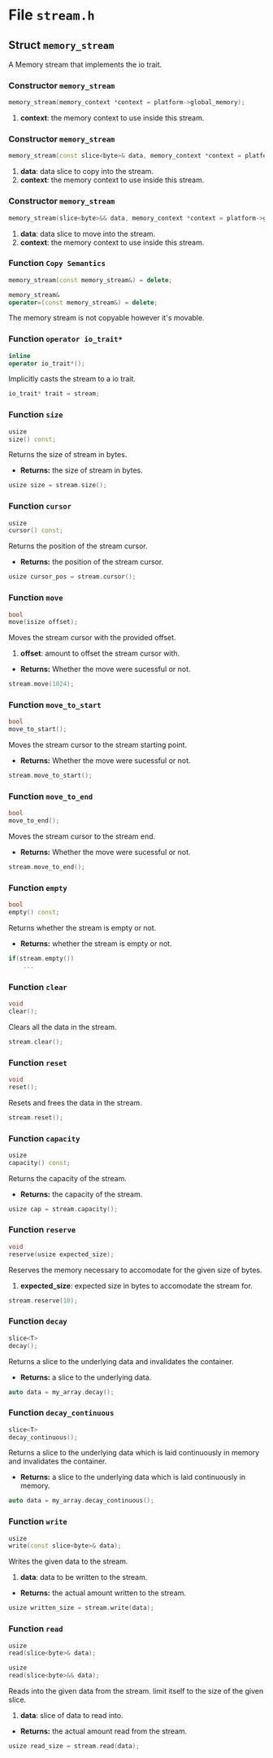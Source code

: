 # File `stream.h`

## Struct `memory_stream`
A Memory stream that implements the io trait.


### Constructor `memory_stream`
```C++
memory_stream(memory_context *context = platform->global_memory);
```

1. **context**: the memory context to use inside this stream.


### Constructor `memory_stream`
```C++
memory_stream(const slice<byte>& data, memory_context *context = platform->global_memory);
```

1. **data**: data slice to copy into the stream.
2. **context**: the memory context to use inside this stream.


### Constructor `memory_stream`
```C++
memory_stream(slice<byte>&& data, memory_context *context = platform->global_memory);
```

1. **data**: data slice to move into the stream.
2. **context**: the memory context to use inside this stream.


### Function `Copy Semantics`
```C++
memory_stream(const memory_stream&) = delete;

memory_stream&
operator=(const memory_stream&) = delete;
```
The memory stream is not copyable however it's movable.


### Function `operator io_trait*`
```C++
inline
operator io_trait*();
```
Implicitly casts the stream to a io trait.

```C++
io_trait* trait = stream;
```


### Function `size`
```C++
usize
size() const;
```
Returns the size of stream in bytes.

- **Returns:** the size of stream in bytes.

```C++
usize size = stream.size();
```


### Function `cursor`
```C++
usize
cursor() const;
```
Returns the position of the stream cursor.

- **Returns:** the position of the stream cursor.

```C++
usize cursor_pos = stream.cursor();
```


### Function `move`
```C++
bool
move(isize offset);
```
Moves the stream cursor with the provided offset.

1. **offset**: amount to offset the stream cursor with.

- **Returns:** Whether the move were sucessful or not.

```C++
stream.move(1024);
```


### Function `move_to_start`
```C++
bool
move_to_start();
```
Moves the stream cursor to the stream starting point.

- **Returns:** Whether the move were sucessful or not.

```C++
stream.move_to_start();
```


### Function `move_to_end`
```C++
bool
move_to_end();
```
Moves the stream cursor to the stream end.

- **Returns:** Whether the move were sucessful or not.

```C++
stream.move_to_end();
```


### Function `empty`
```C++
bool
empty() const;
```
Returns whether the stream is empty or not.

- **Returns:** whether the stream is empty or not.

```C++
if(stream.empty())
	...
```


### Function `clear`
```C++
void
clear();
```
Clears all the data in the stream.

```C++
stream.clear();
```


### Function `reset`
```C++
void
reset();
```
Resets and frees the data in the stream.

```C++
stream.reset();
```


### Function `capacity`
```C++
usize
capacity() const;
```
Returns the capacity of the stream.

- **Returns:** the capacity of the stream.

```C++
usize cap = stream.capacity();
```


### Function `reserve`
```C++
void
reserve(usize expected_size);
```
Reserves the memory necessary to accomodate for the given size of bytes.

1. **expected_size**: expected size in bytes to accomodate the stream for.

```C++
stream.reserve(10);
```


### Function `decay`
```C++
slice<T>
decay();
```
Returns a slice to the underlying data and invalidates the container.

- **Returns:** a slice to the underlying data.

```C++
auto data = my_array.decay();
```


### Function `decay_continuous`
```C++
slice<T>
decay_continuous();
```
Returns a slice to the underlying data which is laid continuously in memory and invalidates the container.

- **Returns:** a slice to the underlying data which is laid continuously in memory.

```C++
auto data = my_array.decay_continuous();
```


### Function `write`
```C++
usize
write(const slice<byte>& data);
```
Writes the given data to the stream.

1. **data**: data to be written to the stream.

- **Returns:** the actual amount written to the stream.

```C++
usize written_size = stream.write(data);
```


### Function `read`
```C++
usize
read(slice<byte>& data);

usize
read(slice<byte>&& data);
```
Reads into the given data from the stream. limit itself to the size of the given slice.

1. **data**: slice of data to read into.

- **Returns:** the actual amount read from the stream.

```C++
usize read_size = stream.read(data);
```